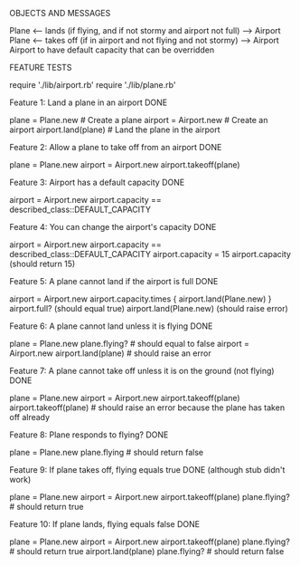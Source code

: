 OBJECTS AND MESSAGES

Plane <-- lands (if flying, and if not stormy and airport not full) --> Airport
Plane  <-- takes off (if in airport and not flying and not stormy) --> Airport
Airport to have default capacity that can be overridden

FEATURE TESTS

require './lib/airport.rb'
require './lib/plane.rb'

Feature 1: Land a plane in an airport DONE

plane = Plane.new       # Create a plane
airport = Airport.new   # Create an airport
airport.land(plane)     # Land the plane in the airport

Feature 2: Allow a plane to take off from an airport DONE

plane = Plane.new
airport = Airport.new
airport.takeoff(plane)

Feature 3: Airport has a default capacity DONE

airport = Airport.new
airport.capacity == described_class::DEFAULT_CAPACITY

Feature 4: You can change the airport's capacity DONE

airport = Airport.new
airport.capacity == described_class::DEFAULT_CAPACITY
airport.capacity = 15
airport.capacity (should return 15)

Feature 5: A plane cannot land if the airport is full DONE

airport = Airport.new
airport.capacity.times { airport.land(Plane.new) }
airport.full? (should equal true)
airport.land(Plane.new) (should raise error)

Feature 6: A plane cannot land unless it is flying DONE

plane = Plane.new
plane.flying?           # should equal to false
airport = Airport.new
airport.land(plane)     # should raise an error

Feature 7: A plane cannot take off unless it is on the ground (not flying) DONE

plane = Plane.new
airport = Airport.new
airport.takeoff(plane)
airport.takeoff(plane)  # should raise an error because the plane has taken off already

Feature 8: Plane responds to flying? DONE

plane = Plane.new
plane.flying            # should return false

Feature 9: If plane takes off, flying equals true DONE (although stub didn't work)

plane = Plane.new
airport = Airport.new
airport.takeoff(plane)
plane.flying?           # should return true

Feature 10: If plane lands, flying equals false DONE

plane = Plane.new
airport = Airport.new
airport.takeoff(plane)
plane.flying?           # should return true
airport.land(plane)
plane.flying?           # should return false
